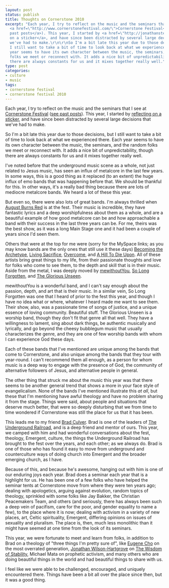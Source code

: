 ```yaml
---
layout: post
status: publish
title: Thoughts on Cornerstone 2010
excerpt: "Each year, I try to reflect on the music and the seminars that I see at
  <a href=\"http://www.cornerstonefestival.com/\">Cornerstone Festival</a> (<a href=\"http://jonathanstegall.com/tag/cornerstone-festival/\">see
  past posts</a>). This year, I started by <a href=\"http://jonathanstegall.com/2010/07/08/on-a-sticker-liberal-logic-terrorists-have-rights-christians-dont/\">reflecting
  on a sticker</a>, and have since been distracted by several large decisions that
  we've had to make.\r\n\r\nSo I'm a bit late this year due to those decisions, but
  I still want to take a bit of time to look back at what we experienced there. Each
  year seems to have its own character between the music, the seminars, and the random
  folks we meet or reconnect with. It adds a nice bit of unpredictability, though
  there are always constants for us and it mixes together really well."
type: post
categories:
- culture
- music
tags:
- cornerstone festival
- cornerstone festival 2010
---
```

Each year, I try to reflect on the music and the seminars that I see at <a href="http://www.cornerstonefestival.com/">Cornerstone Festival</a> (<a href="http://jonathanstegall.com/tag/cornerstone-festival/">see past posts</a>). This year, I started by <a href="http://jonathanstegall.com/2010/07/08/on-a-sticker-liberal-logic-terrorists-have-rights-christians-dont/">reflecting on a sticker</a>, and have since been distracted by several large decisions that we've had to make.

So I'm a bit late this year due to those decisions, but I still want to take a bit of time to look back at what we experienced there. Each year seems to have its own character between the music, the seminars, and the random folks we meet or reconnect with. It adds a nice bit of unpredictability, though there are always constants for us and it mixes together really well.

I've noted before that the underground music scene as a whole, not just related to Jesus music, has seen an influx of metalcore in the last few years. In some ways, this is a good thing as it replaced (to an extent) the huge influx of emo bands that was happening before that. We should be thankful for this. In other ways, it's a really bad thing because there are lots of mediocre metalcore bands. We heard a lot of these this year.

But even so, there were also lots of great bands. I'm always thrilled when <a href="http://www.facebook.com/augustburnsred">August Burns Red</a> is at the fest. Their music is incredible, they have fantastic lyrics and a deep worshipfulness about them as a whole, and are a beautiful example of how good metalcore can be and how approachable a band with their success in the last three years can be. For me, theirs was the best show, as it was a long Main Stage one and it had been a couple of years since I'd seen them.

Others that were at the top for me were (sorry for the MySpace links; as you may know bands are the only ones that still use it these days) <a href="http://www.myspace.com/becomingthearchetype">Becoming the Archetype</a>, <a href="http://www.livingsacrifice.com/">Living Sacrifice</a>, <a href="http://www.myspace.com/overcome">Overcome</a>, and <a href="http://www.myspace.com/ahilltodieuponband">A Hill To Die Upon</a>. All of these artists bring great things to my life, from their passionate thoughts and love for folks who come to see them, to the depth and skill that is in their music. Aside from the metal, I was deeply moved by <a href="http://www.mewithoutyou.com/">mewithoutYou</a>, <a href="http://www.facebook.com/pages/so-long-forgotten/13926417589">So Long Forgotten</a>, and <a href="http://www.myspace.com/thegloriousunseen">The Glorious Unseen</a>.

mewithoutYou is a wonderful band, and I can't say enough about the passion, depth, and art that is their music. In a similar vein, So Long Forgotten was one that I heard of prior to the fest this year, and though I have no idea what or where, whatever I heard made me want to see them. Their show, also, was a passionate time of songs of justice, and a unique essence of loving community. Beautiful stuff. The Glorious Unseen is a worship band, though they don't fit that genre all that well. They have a willingness to lament, sing about dark things, be authentic musically and lyrically, and go beyond the cheesy bubblegum music that usually characterizes the genre, and they are one of few worship bands with whom I can experience God these days.

Each of these bands that I've mentioned are unique among the bands that come to Cornerstone, and also unique among the bands that they tour with year-round. I can't recommend them all enough, as a person for whom music is a deep way to engage with the presence of God, the community of alternative followers of Jesus, and alternative people in general.

The other thing that struck me about the music this year was that there seems to be another general trend that shows a more in your face style of evangelicalism. None of the bands I've mentioned illustrate this <em>at all</em>, but these that I'm mentioning have awful theology and have no problem sharing it from the stage. Things were said, about people and situations that deserve much better, that were so deeply disturbing that we from time to time wondered if Cornerstone was still the place for us that it has been.

This leads me to my friend <a href="http://livingwaterfromanancientwell.blogspot.com/">Brad Culver</a>. Brad is one of the leaders of <a href="http://www.theundergroundrailroad.org/">The Underground Railroad</a>, and is a deep friend and mentor of ours. This year, we camped with him and had wonderful conversations about the fest, theology, Emergent, culture, the things the Underground Railroad has brought to the fest over the years, and each other; as we always do. Brad is one of those who has found it easy to move from underground and counterculture ways of doing church into Emergent and the broader emerging church, as I have.

Because of this, and because he's awesome, hanging out with him is one of our enduring joys each year. Brad does a seminar each year that is a highlight for us. He has been one of a few folks who have helped the seminar tents at Cornerstone move from where they were ten years ago; dealing with apologetics, arguing against evolution, random topics of theology, sprinkled with some folks like Jay Bakker, the Christian Peacemakers Team, and others (and seriously, there has always been such a deep vein of pacifism, care for the poor, and gender equality to name a few), to the place where it is now; dealing with activism in a variety of new places, art, Celtic spirituality, Emergent, differing opinions on issues of sexuality and pluralism. The place is, then, much less monolithic than it might have seemed at one time from the look of its seminars.

This year, we were fortunate to meet and learn from folks, in addition to Brad on a theology of "three things I'm pretty sure of", like <a href="http://eugenecho.wordpress.com/">Eugene Cho</a> on the most overrated generation, <a href="http://jonathanwilsonhartgrove.com/">Jonathan Wilson-Hartgrove</a> on <a href="http://www.amazon.com/gp/product/1557256233?ie=UTF8&amp;tag=jonathanstega-20&amp;linkCode=as2&amp;camp=1789&amp;creative=390957&amp;creativeASIN=1557256233">The Wisdom of Stability</a>, Michael Mata on prophetic activism, and many others who are doing beautiful things in the world and had beautiful things to share with us.

I feel like we were able to be challenged, encouraged, and uniquely encountered there. Things have been a bit all over the place since then, but it was a good thing.
